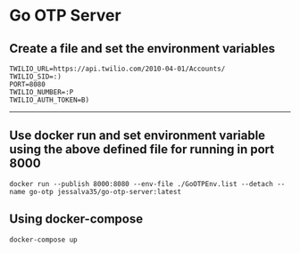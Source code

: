 # Go OTP Server

## Create a file and set the environment variables  

```
TWILIO_URL=https://api.twilio.com/2010-04-01/Accounts/
TWILIO_SID=:)
PORT=8080
TWILIO_NUMBER=:P
TWILIO_AUTH_TOKEN=B)
```

---

## Use docker run and set environment variable using the above defined file for running in port 8000

```
docker run --publish 8000:8080 --env-file ./GoOTPEnv.list --detach --name go-otp jessalva35/go-otp-server:latest
```

## Using docker-compose

```
docker-compose up
```
